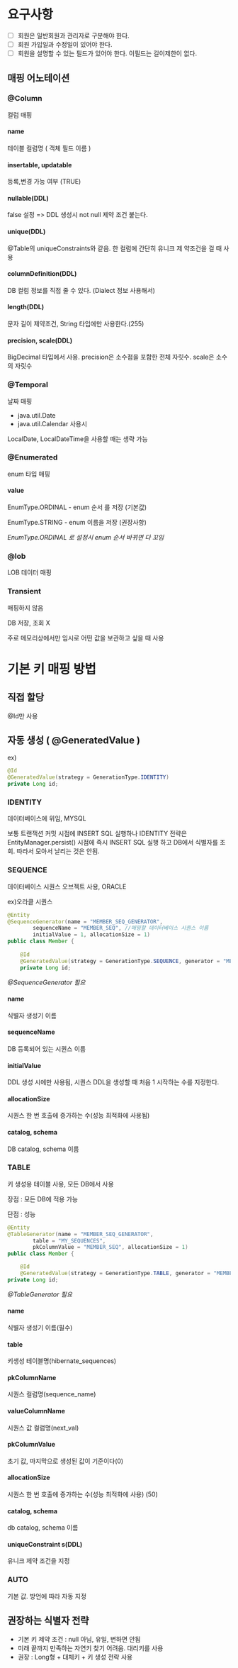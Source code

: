 # 요구사항

- [ ] 회원은 일반회원과 관리자로 구분해야 한다.
- [ ] 회원 가입일과 수정일이 있어야 한다.
- [ ] 회원을 설명할 수 있는 필드가 있어야 한다. 이필드는 길이제한이 없다.

## 매핑 어노테이션

### @Column
컬럼 매핑

#### name
테이블 컬럼명 ( 객체 필드 이름 )

#### insertable, updatable

등록,변경 가능 여부 (TRUE)

#### nullable(DDL)
false 설정 => DDL 생성시 not null 제약 조건 붙는다.

#### unique(DDL)
@Table의 uniqueConstraints와 같음. 한 컬럼에 간단히 유니크 제 약조건을 걸 때 사용

#### columnDefinition(DDL)
DB 컬럼 정보를 직접 줄 수 있다. (Dialect 정보 사용해서)

#### length(DDL)
문자 길이 제약조건, String 타입에만 사용한다.(255)

#### precision, scale(DDL)
BigDecimal 타입에서 사용. precision은 소수점을 포함한 전체 자릿수. scale은 소수의 자릿수
 


### @Temporal
날짜 매핑

- java.util.Date
- java.util.Calendar 사용시


LocalDate, LocalDateTime을 사용할 때는 생략 가능



### @Enumerated 
enum 타입 매핑

#### value

EnumType.ORDINAL - enum 순서 를 저장 (기본값)

EnumType.STRING - enum 이름을 저장 (권장사항)

_EnumType.ORDINAL 로 설정시 enum 순서 바뀌면 다 꼬임_

### @lob 
LOB 데이터 매핑

### Transient 

매핑하지 않음

DB 저장, 조회 X

주로 메모리상에서만 임시로 어떤 값을 보관하고 싶을 때 사용


# 기본 키 매핑 방법

## 직접 할당 
@Id만 사용

## 자동 생성 ( @GeneratedValue )
ex)
```java
@Id
@GeneratedValue(strategy = GenerationType.IDENTITY)
private Long id;
```

### IDENTITY
데이터베이스에 위임, MYSQL

보통 트랜잭션 커밋 시점에 INSERT SQL 실행하나 IDENTITY 전략은 EntityManager.persist() 시점에 즉시 INSERT SQL 실행 하고 DB에서 식별자를 조회.
따라서 모아서 날리는 것은 안됨.

### SEQUENCE
데이터베이스 시퀀스 오브젝트 사용, ORACLE

ex)오라클 시퀀스

```java
@Entity
@SequenceGenerator(name = "MEMBER_SEQ_GENERATOR",
        sequenceName = "MEMBER_SEQ", //매핑할 데이터베이스 시퀀스 이름
        initialValue = 1, allocationSize = 1)
public class Member {
    
    @Id
    @GeneratedValue(strategy = GenerationType.SEQUENCE, generator = "MEMBER_SEQ_GENERATOR")
    private Long id;

```

_@SequenceGenerator 필요_

#### name
식별자 생성기 이름

#### sequenceName
DB 등록되어 있는 시퀀스 이름

#### initialValue
DDL 생성 시에만 사용됨, 시퀀스 DDL을 생성할 때 처음 1 시작하는 수를 지정한다.

#### allocationSize
시퀀스 한 번 호출에 증가하는 수(성능 최적화에 사용됨)

#### catalog, schema
DB catalog, schema 이름




### TABLE
키 생성용 테이블 사용, 모든 DB에서 사용

장점 : 모든 DB에 적용 가능

단점 : 성능

```java
@Entity
@TableGenerator(name = "MEMBER_SEQ_GENERATOR",
        table = "MY_SEQUENCES",
        pkColumnValue = "MEMBER_SEQ", allocationSize = 1)
public class Member {

    @Id
    @GeneratedValue(strategy = GenerationType.TABLE, generator = "MEMBER_SEQ_GENERATOR")
private Long id;
```

_@TableGenerator 필요_

#### name
식별자 생성기 이름(필수)

#### table
키생성 테이블명(hibernate_sequences)

#### pkColumnName
시퀀스 컬럼명(sequence_name)

#### valueColumnName
시퀀스 값 컬럼명(next_val)

#### pkColumnValue
초기 값, 마지막으로 생성된 값이 기준이다(0)

#### allocationSize
시퀀스 한 번 호출에 증가하는 수(성능 최적화에 사용) (50)

#### catalog, schema
db catalog, schema 이름

#### uniqueConstraint s(DDL)
유니크 제약 조건을 지정


### AUTO
기본 값. 방언에 따라 자동 지정



## 권장하는 식별자 전략
- 기본 키 제약 조건 : null 아님, 유일, 변하면 안됨
- 미래 끝까지 만족하는 자연키 찾기 어려움. 대리키를 사용
- 권장 : Long형 + 대체키 + 키 생성 전략 사용